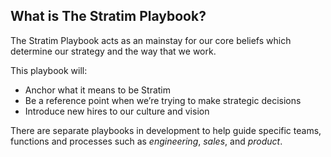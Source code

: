 ## What is The Stratim Playbook?

The Stratim Playbook acts as an mainstay for our core beliefs which determine our strategy and the way that we work.

This playbook will:

* Anchor what it means to be Stratim
* Be a reference point when we’re trying to make strategic decisions
* Introduce new hires to our culture and vision

There are separate playbooks in development to help guide specific teams, functions and processes such as _engineering_, _sales_, and _product_.



